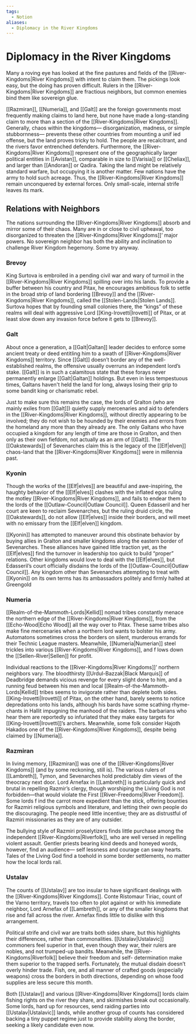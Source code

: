 ```yaml
---
tags:
  - Notion
aliases:
  - Diplomacy in the River Kingdoms
---
```

# Diplomacy in the River Kingdoms
Many a roving eye has looked at the fine pastures and fields of the [[River-Kingdoms|River Kingdoms]] with intent to claim them. The pickings look easy, but the doing has proven difficult. Rulers in the [[River-Kingdoms|River Kingdoms]] are fractious neighbors, but common enemies bind them like sovereign glue.

[[Razmiran]], [[Numeria]], and [[Galt]] are the foreign governments most frequently making claims to land here, but none have made a long-standing claim to more than a section of the [[River-Kingdoms|River Kingdoms]]. Generally, chaos within the kingdoms— disorganization, madness, or simple stubbornness— prevents these other countries from mounting a unif ied offense, but the land proves tricky to hold. The people are recalcitrant, and the rivers favor entrenched defenders. Furthermore, the [[River-Kingdoms|River Kingdoms]] represent one of the geographically larger political entities in [[Avistan]], comparable in size to [[Varisia]] or [[Cheliax]], and larger than [[Andoran]] or Qadira. Taking the land might be relatively standard warfare, but occupying it is another matter. Few nations have the army to hold such acreage. Thus, the [[River-Kingdoms|River Kingdoms]] remain unconquered by external forces. Only small-scale, internal strife leaves its mark.

## Relations with Neighbors
The nations surrounding the [[River-Kingdoms|River Kingdoms]] absorb and mirror some of their chaos. Many are in or close to civil upheaval, too disorganized to threaten the [[River-Kingdoms|River Kingdoms]]’ major powers. No sovereign neighbor has both the ability and inclination to challenge River Kingdom hegemony. Some try anyway.

### Brevoy
King Surtova is embroiled in a pending civil war and wary of turmoil in the [[River-Kingdoms|River Kingdoms]] spilling over into his lands. To provide a buffer between his country and Pitax, he encourages ambitious folk to settle in the broad strip of land bordering [[Brevoy]] and the [[River-Kingdoms|River Kingdoms]], called the [[Stolen-Lands|Stolen Lands]]. Surtova hopes that by founding small colonies there, the “kings” of these realms will deal with aggressive Lord [[King-Irovetti|Irovetti]] of Pitax, or at least slow down any invasion force before it gets to [[Brevoy]].

### Galt
About once a generation, a [[Galt|Galtan]] leader decides to enforce some ancient treaty or deed entitling him to a swath of [[River-Kingdoms|River Kingdoms]] territory. Since [[Galt]] doesn’t border any of the well-established realms, the offensive usually overruns an independent lord’s stake. [[Galt]] is in such a calamitous state that these forays never permanently enlarge [[Galt|Galtan]] holdings. But even in less tempestuous times, Galtans haven't held the land for long, always losing their grip to some bandit king or charismatic rebel.
 
Just to make sure this remains the case, the lords of Gralton (who are mainly exiles from [[Galt]]) quietly supply mercenaries and aid to defenders in the [[River-Kingdoms|River Kingdoms]], without directly appearing to be involved; they do not wish to be hounded by their enemies and errors from the homeland any more than they already are. The only Galtans who have occupied a kingdom for any length of time are those in Gralton, and then only as their own fiefdom, not actually as an arm of [[Galt]]. The [[Oakstewards]] of Sevenarches claim this is the legacy of the [[Elf|elven]] chaos-land that the [[River-Kingdoms|River Kingdoms]] were in millennia past.

### Kyonin
Though the works of the [[Elf|elves]] are beautiful and awe-inspiring, the haughty behavior of the [[Elf|elves]] clashes with the inflated egos ruling the motley [[River-Kingdoms|River Kingdoms]], and fails to endear them to the lords of the [[Outlaw-Council|Outlaw Council]]. Queen Edasseril and her court are keen to reclaim Sevenarches, but the ruling druid circle, the [[Oakstewards]], do not allow [[Elf|elves]] inside their borders, and will meet with no emissary from the [[Elf|elven]] kingdom.

[[Kyonin]] has attempted to maneuver around this obstinate behavior by buying allies in Gralton and smaller kingdoms along the eastern border of Sevenarches. These alliances have gained little traction yet, as the [[Elf|elves]] find the turnover in leadership too quick to build “proper” relations. Other kingdoms would love to deal with the [[Elf|elves]], but Edasseril’s court officially disdains the lords of the [[Outlaw-Council|Outlaw Council]]. Any kingdom other than Sevenarches attempting to treat with [[Kyonin]] on its own terms has its ambassadors politely and firmly halted at Greengold

### Numeria
[[Realm-of-the-Mammoth-Lords|Kellid]] nomad tribes constantly menace the northern edge of the [[River-Kingdoms|River Kingdoms]], from the [[Echo-Wood|Echo Wood]] all the way over to Pitax. These same tribes also make fine mercenaries when a northern lord wants to bolster his army. Automatons sometimes cross the borders on silent, murderous errands for their Technic League masters. Meanwhile, [[Numeria|Numerian]] steel trickles into various [[River-Kingdoms|River Kingdoms]], and f lows down the [[Sellen-River|Sellen]] for profit.

Individual reactions to the [[River-Kingdoms|River Kingdoms]]’ northern neighbors vary. The bloodthirsty [[Urdul-Bazzak|Black Marquis]] of Deadbridge demands vicious revenge for every slight done to him, and a running feud between his men and local [[Realm-of-the-Mammoth-Lords|Kellid]] tribes seems to invigorate rather than deplete both sides. [[King-Irovetti|Irovetti]] of Pitax, on the other hand, barely seems to notice depredations onto his lands, although his bards have some scathing rhyme- chants in Hallit impugning the manhood of the raiders. The barbarians who hear them are reportedly so infuriated that they make easy targets for [[King-Irovetti|Irovetti]]’s archers. Meanwhile, some folk consider Hajoth Hakados one of the [[River-Kingdoms|River Kingdoms]], despite being claimed by [[Numeria]].

### Razmiran
In living memory, [[Razmiran]] was one of the [[River-Kingdoms|River Kingdoms]] (and by some reckoning, still is). The various rulers of [[Lambreth]], Tymon, and Sevenarches hold predictably dim views of the theocracy next door. Lord Arnefax in [[Lambreth]] is particularly quick and brutal in repelling Razmir’s clergy, though worshiping the Living God is not forbidden—that would violate the First [[River-Freedoms|River Freedom]]. Some lords f ind the carrot more expedient than the stick, offering bounties for Razmiri religious symbols and literature, and letting their own people do the discouraging. The people need little incentive; they are as distrustful of Razmiri missionaries as they are of any outsider.

The bullying style of Razmiri proselytizers finds little purchase among the independent [[River-Kingdoms|Riverfolk]], who are well versed in repelling violent assault. Gentler priests bearing kind deeds and honeyed words, however, find an audience— self lessness and courage can sway hearts. Tales of the Living God find a toehold in some border settlements, no matter how the local lords rail.

### Ustalav
The counts of [[Ustalav]] are too insular to have significant dealings with the [[River-Kingdoms|River Kingdoms]]. Conte Ristomaur Tiriac, count of the Varno territory, travels too often to plot against or with his immediate neighbor, Lord Arnefax of [[Lambreth]], or any of the smaller kingdoms that rise and fall across the river. Arnefax finds little to dislike with this arrangement.

Political strife and civil war are traits both sides share, but this highlights their differences, rather than commonalities. [[Ustalav|Ustalavic]] commoners feel superior in that, even though they war, their rulers are nobles, and not trumped-up bandits. Meanwhile, the [[River-Kingdoms|Riverfolk]] believe their freedom and self- determination make them superior to the trapped serfs. Fortunately, the mutual disdain doesn’t overly hinder trade. Fish, ore, and all manner of crafted goods (especially weapons) cross the borders in both directions, depending on whose food supplies are less secure this month.

Both [[Ustalav]] and various [[River-Kingdoms|River Kingdoms]] lords claim fishing rights on the river they share, and skirmishes break out occasionally. Some lords, hard up for resources, send raiding parties into [[Ustalav|Ustalavic]] lands, while another group of counts has considered backing a tiny puppet regime just to provide stability along the border, seeking a likely candidate even now.